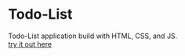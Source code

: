 # Todo-List  
Todo-List application build with HTML, CSS, and JS.     
[try it out here](https://spookyflame10.github.io/Todo-List/)
